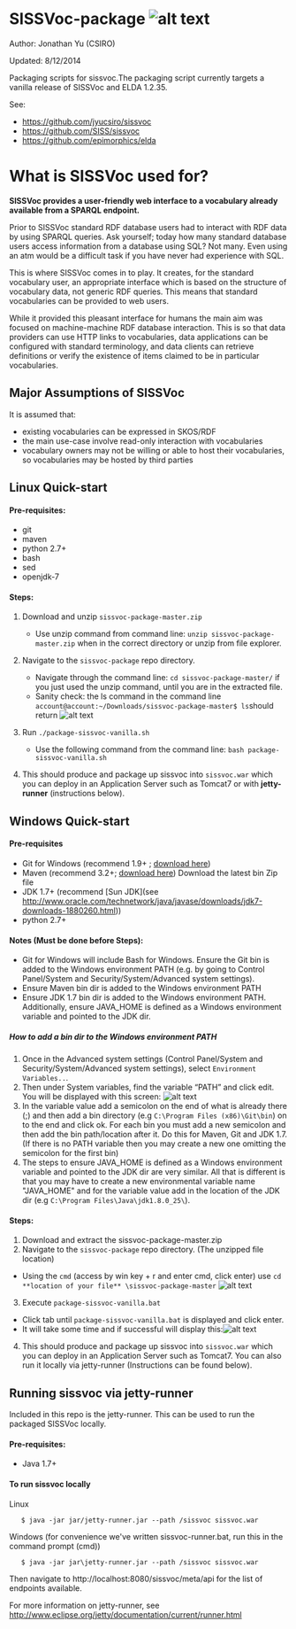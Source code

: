 SISSVoc-package ![alt text](http://i.imgur.com/llD3KFb.jpg "CSIRO")
===============
Author: Jonathan Yu (CSIRO) 

Updated: 8/12/2014


Packaging scripts for sissvoc.The packaging script currently targets a vanilla release of SISSVoc and ELDA 1.2.35.

See: 
- https://github.com/jyucsiro/sissvoc
- https://github.com/SISS/sissvoc
- https://github.com/epimorphics/elda

# What is SISSVoc used for?

**SISSVoc provides a user-friendly web interface to a vocabulary already available from a SPARQL endpoint.**

Prior to SISSVoc standard RDF database users had to interact with RDF data by using SPARQL queries. Ask yourself; today how many standard database users access information from a database using SQL? Not many. Even using an atm would be a difficult task if you have never had experience with SQL.

This is where SISSVoc comes in to play. It creates, for the standard vocabulary user, an appropriate interface which is based on the structure of vocabulary data, not generic RDF queries. This means that standard vocabularies can be provided to web users.

While it provided this pleasant interface for humans the main aim was focused on machine-machine RDF database interaction. This is so that data providers can use HTTP links to vocabularies, data applications can be configured with standard terminology, and data clients can retrieve definitions or verify the existence of items claimed to be in particular vocabularies.

## Major Assumptions of SISSVoc

It is assumed that:

- existing vocabularies can be expressed in SKOS/RDF 
- the main use-case involve read-only interaction with vocabularies 
- vocabulary owners may not be willing or able to host their vocabularies, so vocabularies may be hosted by third parties 


Linux Quick-start
-----------------

#### Pre-requisites:
* git
* maven
* python 2.7+
* bash
* sed
* openjdk-7

#### Steps:
1. Download and unzip `sissvoc-package-master.zip` 
   * Use unzip command from command line: `unzip sissvoc-package-master.zip` when in the correct directory or unzip from file explorer.
2. Navigate to the `sissvoc-package` repo directory.
   * Navigate through the command line: `cd sissvoc-package-master/` if you just used the unzip command, until you are in the extracted file.
   * Sanity check: the ls command in the command line `account@account:~/Downloads/sissvoc-package-master$ ls`should return 
![alt text](http://i.imgur.com/EIYnvfK.png "output")

3. Run `./package-sissvoc-vanilla.sh`
   * Use the following command from the command line: `bash package-sissvoc-vanilla.sh`
4. This should produce and package up sissvoc into `sissvoc.war` which you can deploy in an Application Server such as Tomcat7 or with **jetty-runner** (instructions below).


Windows Quick-start
-------------------

#### Pre-requisites
* Git for Windows (recommend 1.9+ ; [download here](http://git-scm.com/download/win))
* Maven (recommend 3.2+; [download here](http://maven.apache.org/download.cgi)) Download the latest bin Zip file
* JDK 1.7+ (recommend [Sun JDK](see http://www.oracle.com/technetwork/java/javase/downloads/jdk7-downloads-1880260.html))
* python 2.7+


#### Notes (Must be done before Steps):
- Git for Windows will include Bash for Windows. Ensure the Git bin is added to the Windows environment PATH (e.g. by going to Control Panel/System and Security/System/Advanced system settings).
- Ensure Maven bin dir is  added to the Windows environment PATH
- Ensure JDK 1.7 bin dir is added to the Windows environment PATH. Additionally, ensure JAVA_HOME is defined as a Windows environment variable and pointed to the JDK dir.

##### How to add a bin dir to the Windows environment PATH
1. Once in the Advanced system settings (Control Panel/System and Security/System/Advanced system settings), select `Environment Variables..`.
2. Then under System variables, find the variable “PATH” and click edit.  You will be displayed with this screen:
![alt text](http://i.imgur.com/7eBt9iV.png "Example of adding the Git bin to the PATH variable")
3. In the variable value add a semicolon on the end of what is already there (;) and then add a bin directory (e.g `C:\Program Files (x86)\Git\bin`) on to the end and click ok. For each bin you must add a new semicolon and then add the bin path/location after it. Do this for Maven, Git and JDK 1.7.  (If there is no PATH variable then you may create a new one omitting the semicolon for the first bin)
4. The steps to ensure JAVA_HOME is defined as a Windows environment variable and pointed to the JDK dir are very similar. All that is different is that you may have to create a new environmental variable name "JAVA_HOME" and for the variable value add in the location of the JDK dir (e.g `C:\Program Files\Java\jdk1.8.0_25\`).

#### Steps:
1. Download and extract the sissvoc-package-master.zip
2. Navigate to the `sissvoc-package` repo directory. (The unzipped file location)
  * Using the `cmd` (access by win key + r and enter cmd, click enter) use `cd **location of your file** \sissvoc-package-master`  ![alt text](http://i.imgur.com/XDJ8ZmK.png "an example")
3. Execute `package-sissvoc-vanilla.bat` 
  * Click tab until `package-sissvoc-vanilla.bat` is displayed and click enter.
  * It will take some time and if successful will display this:![alt text](http://i.imgur.com/dRpO9SW.png "success")
4. This should produce and package up sissvoc into `sissvoc.war` which you can deploy in an Application Server such as Tomcat7. You can also run it locally via jetty-runner (Instructions can be found below).


Running sissvoc via jetty-runner
--------------------------------

Included in this repo is the jetty-runner. This can be used to run the packaged SISSVoc locally. 

#### Pre-requisites:
* Java 1.7+

#### To run sissvoc locally

Linux
```
   $ java -jar jar/jetty-runner.jar --path /sissvoc sissvoc.war
```   
Windows (for convenience we've written sissvoc-runner.bat, run this in the command prompt (cmd))
```
   $ java -jar jar\jetty-runner.jar --path /sissvoc sissvoc.war
```   
   
Then navigate to http://localhost:8080/sissvoc/meta/api for the list of endpoints available.

For more information on jetty-runner, see http://www.eclipse.org/jetty/documentation/current/runner.html






